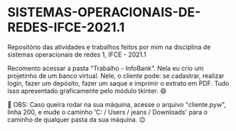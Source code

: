 # SISTEMAS-OPERACIONAIS-DE-REDES-IFCE-2021.1
Repositório das atividades e trabalhos feitos por mim na disciplina de sistemas operacionais de redes 1, IFCE - 2021.1

Recomento acessar a pasta "Trabalho - InfoBank". Nela eu crio um projetinho de um banco virtual. Nele, o cliente pode:
se cadastrar, realizar login, fazer um depósito, fazer um saque e imprimir o extrato em PDF. Tudo isso apresentado graficamente
pelo módulo tkinter. 😄

💢 OBS: Caso queira rodar na sua máquina, acesse o arquivo "cliente.pyw", linha 200, e mude o caminho 'C: / Users / jeans / Downloads' para
o caminho de qualquer pasta da sua máquina. 😉
